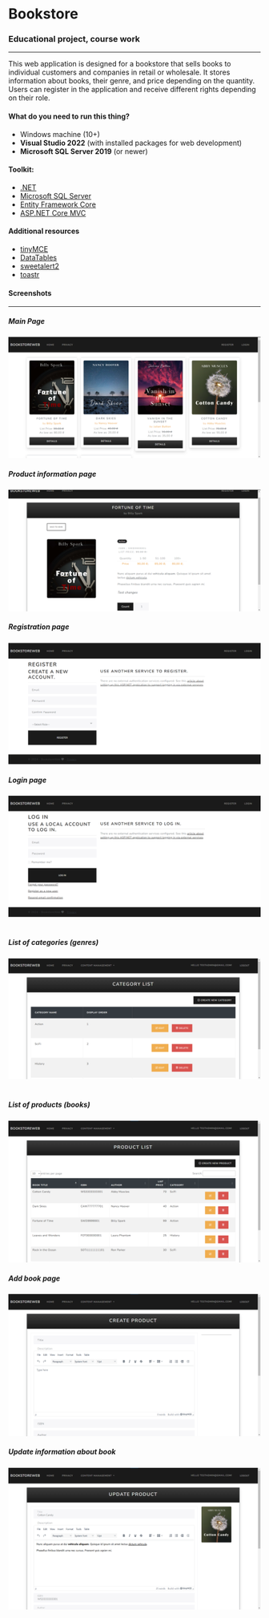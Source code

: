 # Bookstore


### Educational project, course work
***
This web application is designed for a bookstore that sells books to individual customers and companies in retail or wholesale. It stores information about books, their genre, and price depending on the quantity. Users can register in the application and receive different rights depending on their role.

#### What do you need to run this thing?
+ Windows machine (10+)
+ **Visual Studio 2022** (with installed packages for web development)
+ **Microsoft SQL Server 2019** (or newer)

#### Toolkit:
+ [.NET](https://learn.microsoft.com/en-us/dotnet/welcome)
+ [Microsoft SQL Server](https://www.microsoft.com/en-us/sql-server)
+ [Entity Framework Core](https://learn.microsoft.com/en-us/ef/core/)
+ [ASP.NET Core MVC](https://learn.microsoft.com/en-us/aspnet/core/mvc/overview?view=aspnetcore-9.0)
#### Additional resources
+ [tinyMCE](https://www.tiny.cloud/)
+ [DataTables](https://datatables.net/)
+ [sweetalert2](https://sweetalert2.github.io/)
+ [toastr](https://codeseven.github.io/toastr/)


#### Screenshots
***
##### Main Page
![screen1](/BookstoreWeb/wwwroot/images/readme/main_page.png)
##### Product information page
![screen2](/BookstoreWeb/wwwroot/images/readme/product_info.png)
##### Registration page
![screen3](/BookstoreWeb/wwwroot/images/readme/register.png)
##### Login page
![screen4](/BookstoreWeb/wwwroot/images/readme/login.png)
#
##### List of categories (genres)
![screen7](/BookstoreWeb/wwwroot/images/readme/category_list.png)
#
##### List of products (books)
![screen9](/BookstoreWeb/wwwroot/images/readme/product_list.png)
##### Add book page
![screen11](/BookstoreWeb/wwwroot/images/readme/product_create.png)
##### Update information about book
![screen12](/BookstoreWeb/wwwroot/images/readme/product_update.png)

